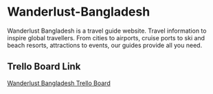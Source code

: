 # Wanderlust-Bangladesh
Wanderlust Bangladesh is a travel guide website. Travel information to inspire global travellers. From cities to airports, cruise ports to ski and beach resorts, attractions to events, our guides provide all you need.

## Trello Board Link
[Wanderlust Bangladesh Trello Board](https://trello.com/b/6GolrNfh)